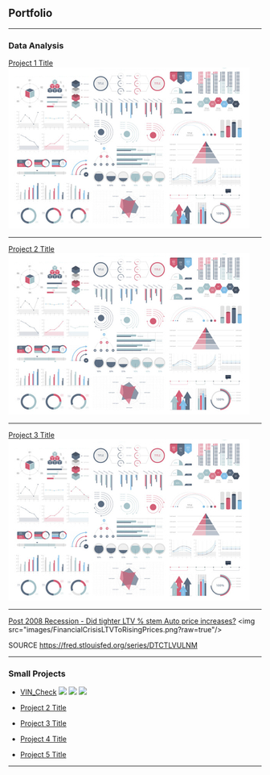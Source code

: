 ## Portfolio

---

### Data Analysis 

[Project 1 Title](/sample_page)
<img src="images/dummy_thumbnail.jpg?raw=true"/>

---
[Project 2 Title](/pdf/sample_presentation.pdf)
<img src="images/dummy_thumbnail.jpg?raw=true"/>

---
[Project 3 Title](http://example.com/)
<img src="images/dummy_thumbnail.jpg?raw=true"/>

---
[Post 2008 Recession - Did tighter LTV % stem Auto price increases?]([http://example.com/](https://fred.stlouisfed.org/series/DTCTLVULNM))
<img src="images/FinancialCrisisLTVToRisingPrices.png?raw=true"/>

SOURCE https://fred.stlouisfed.org/series/DTCTLVULNM

---

### Small Projects

- [VIN_Check](https://colab.research.google.com/github/J-Pitts/J-Pitts.github.io/blob/master/VIN_Check.ipynb)
[![](https://img.shields.io/badge/Python-white?logo=Python)](#) [![](https://img.shields.io/badge/tkinter-white?logo=Python)](#) [![](https://img.shields.io/badge/BeautifulSoup-white?logo=Python)](#)

- [Project 2 Title](http://example.com/)
- [Project 3 Title](http://example.com/)
- [Project 4 Title](http://example.com/)
- [Project 5 Title](http://example.com/)

---

